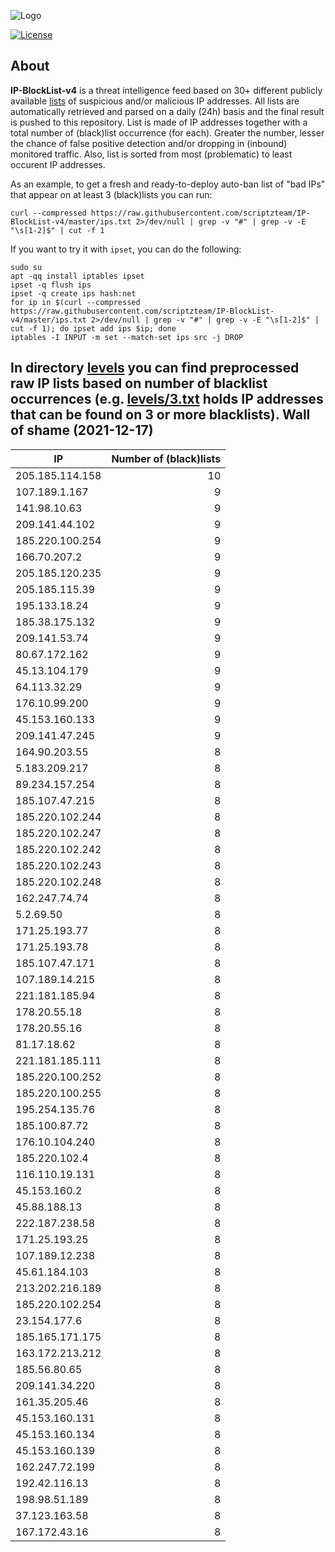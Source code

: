 ![Logo](https://i.imgur.com/PyKLAe7.png)

[![License](https://img.shields.io/badge/license-The_Unlicense-red.svg)](https://unlicense.org/)

About
----

**IP-BlockList-v4** is a threat intelligence feed based on 30+ different publicly available [lists](https://github.com/stamparm/maltrail) of suspicious and/or malicious IP addresses. All lists are automatically retrieved and parsed on a daily (24h) basis and the final result is pushed to this repository. List is made of IP addresses together with a total number of (black)list occurrence (for each). Greater the number, lesser the chance of false positive detection and/or dropping in (inbound) monitored traffic. Also, list is sorted from most (problematic) to least occurent IP addresses.

As an example, to get a fresh and ready-to-deploy auto-ban list of "bad IPs" that appear on at least 3 (black)lists you can run:

```
curl --compressed https://raw.githubusercontent.com/scriptzteam/IP-BlockList-v4/master/ips.txt 2>/dev/null | grep -v "#" | grep -v -E "\s[1-2]$" | cut -f 1
```

If you want to try it with `ipset`, you can do the following:

```
sudo su
apt -qq install iptables ipset
ipset -q flush ips
ipset -q create ips hash:net
for ip in $(curl --compressed https://raw.githubusercontent.com/scriptzteam/IP-BlockList-v4/master/ips.txt 2>/dev/null | grep -v "#" | grep -v -E "\s[1-2]$" | cut -f 1); do ipset add ips $ip; done
iptables -I INPUT -m set --match-set ips src -j DROP
```

In directory [levels](levels) you can find preprocessed raw IP lists based on number of blacklist occurrences (e.g. [levels/3.txt](levels/3.txt) holds IP addresses that can be found on 3 or more blacklists).
Wall of shame (2021-12-17)
----

|IP|Number of (black)lists|
|---|--:|
205.185.114.158|10
107.189.1.167|9
141.98.10.63|9
209.141.44.102|9
185.220.100.254|9
166.70.207.2|9
205.185.120.235|9
205.185.115.39|9
195.133.18.24|9
185.38.175.132|9
209.141.53.74|9
80.67.172.162|9
45.13.104.179|9
64.113.32.29|9
176.10.99.200|9
45.153.160.133|9
209.141.47.245|9
164.90.203.55|8
5.183.209.217|8
89.234.157.254|8
185.107.47.215|8
185.220.102.244|8
185.220.102.247|8
185.220.102.242|8
185.220.102.243|8
185.220.102.248|8
162.247.74.74|8
5.2.69.50|8
171.25.193.77|8
171.25.193.78|8
185.107.47.171|8
107.189.14.215|8
221.181.185.94|8
178.20.55.18|8
178.20.55.16|8
81.17.18.62|8
221.181.185.111|8
185.220.100.252|8
185.220.100.255|8
195.254.135.76|8
185.100.87.72|8
176.10.104.240|8
185.220.102.4|8
116.110.19.131|8
45.153.160.2|8
45.88.188.13|8
222.187.238.58|8
171.25.193.25|8
107.189.12.238|8
45.61.184.103|8
213.202.216.189|8
185.220.102.254|8
23.154.177.6|8
185.165.171.175|8
163.172.213.212|8
185.56.80.65|8
209.141.34.220|8
161.35.205.46|8
45.153.160.131|8
45.153.160.134|8
45.153.160.139|8
162.247.72.199|8
192.42.116.13|8
198.98.51.189|8
37.123.163.58|8
167.172.43.16|8
